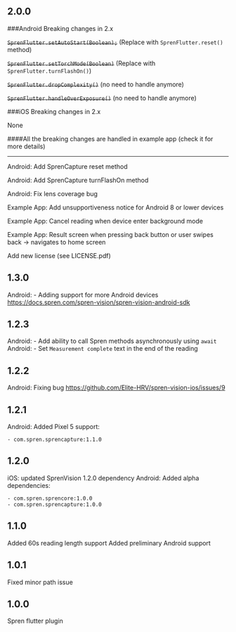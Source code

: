## 2.0.0

###Android Breaking changes in 2.x

<s>`SprenFlutter.setAutoStart(Boolean);`</s> (Replace with `SprenFlutter.reset()` method)

<s>`SprenFlutter.setTorchMode(Boolean)`</s> (Replace with `SprenFlutter.turnFlashOn()`)

<s>`SprenFlutter.dropComplexity()`</s> (no need to handle anymore)

<s>`SprenFlutter.handleOverExposure()`</s> (no need to handle anymore)


###iOS Breaking changes in 2.x

None

####All the breaking changes are handled in example app (check it for more details)


------
Android: Add SprenCapture reset method

Android: Add SprenCapture turnFlashOn method

Android: Fix lens coverage bug

Example App: Add unsupportiveness notice for Android 8 or lower devices

Example App: Cancel reading when device enter background mode

Example App: Result screen when pressing back button or user swipes back -> navigates to home screen 

Add new license (see LICENSE.pdf)

## 1.3.0

Android: - Adding support for more Android devices
https://docs.spren.com/spren-vision/spren-vision-android-sdk

## 1.2.3

Android: - Add ability to call Spren methods asynchronously using `await` 
Android: - Set `Measurement complete` text in the end of the reading 

## 1.2.2

Android: Fixing bug https://github.com/Elite-HRV/spren-vision-ios/issues/9

## 1.2.1

Android: Added Pixel 5 support:

    - com.spren.sprencapture:1.1.0

## 1.2.0

iOS: updated SprenVision 1.2.0 dependency
Android: Added alpha dependencies:

    - com.spren.sprencore:1.0.0
    - com.spren.sprencapture:1.0.0

## 1.1.0

Added 60s reading length support
Added preliminary Android support

## 1.0.1

Fixed minor path issue

## 1.0.0

Spren flutter plugin
